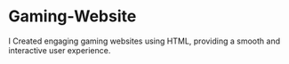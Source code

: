 # Gaming-Website
I Created engaging gaming websites using HTML, providing a smooth and interactive user experience.
